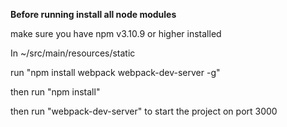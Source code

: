 **Before running install all node modules**

make sure you have npm v3.10.9 or higher installed

In ~/src/main/resources/static

run "npm install webpack webpack-dev-server -g"

then run "npm install"

then run "webpack-dev-server" to start the project on port 3000